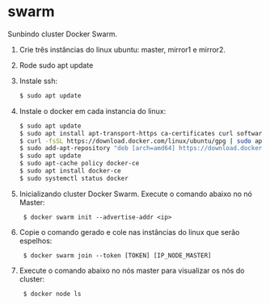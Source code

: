# swarm

Sunbindo cluster Docker Swarm.

1. Crie três instâncias do linux ubuntu: master, mirror1 e mirror2.
2. Rode sudo apt update
3. Instale ssh: 
     ```bash
     $ sudo apt update
     ```
4. Instale o docker em cada instancia do linux: 
    ```bash
    $ sudo apt update
    $ sudo apt install apt-transport-https ca-certificates curl software-properties-common
    $ curl -fsSL https://download.docker.com/linux/ubuntu/gpg | sudo apt-key add -
    $ sudo add-apt-repository "deb [arch=amd64] https://download.docker.com/linux/ubuntu bionic stable"
    $ sudo apt update
    $ sudo apt-cache policy docker-ce
    $ sudo apt install docker-ce
    $ sudo systemctl status docker
    ```
5. Inicializando cluster Docker Swarm. Execute o comando abaixo no nó Master:
	 
        $ docker swarm init --advertise-addr <ip>  
     
6. Copie o comando gerado e cole nas instâncias do linux que serão espelhos:
        
        $ docker swarm join --token [TOKEN] [IP_NODE_MASTER]
        
7. Execute o comando abaixo no nós master para visualizar os nós do cluster:

        $ docker node ls